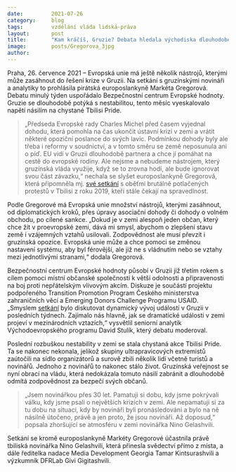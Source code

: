 ```yaml
---
date:         2021-07-26
category:     blog
tags:         vzdělání vláda lidská-práva
layout:       post
title:        "Kam kráčíš, Gruzie? Debata hledala východiska dlouhodobé krize v zemi"
image:        posts/Gregorova_3jpg
author:       
---
```


Praha, 26. července 2021 – Evropská unie má ještě několik nástrojů, kterými může zasáhnout do řešení krize v Gruzii. Na setkání s gruzínskými novináři a analytiky to prohlásila pirátská europoslankyně Markéta Gregorová. Debatu minulý týden uspořádalo Bezpečnostní centrum Evropské hodnoty. Gruzie se dlouhodobě potýká s nestabilitou, tento měsíc vyeskalovalo napětí násilím na chystané Tbilisi Pride.

> „Předseda Evropské rady Charles Michel před časem vyjednal dohodu, která pomohla na čas ukončit ústavní krizi v zemi a vrátit některé opoziční poslance do svých lavic. Podmínkou dohody byly ale třeba i reformy v soudnictví, a v tomto směru se země neposunula ani o píď. EU vidí v Gruzii dlouhodobě partnera a chce jí pomáhat na cestě do evropské rodiny. Ale nejsme a nebudeme nástrojem, který gruzínská vláda využije, když se to zrovna hodí, ale bude ignorovat svou část závazku,“ nechala se slyšet europoslankyně Gregorová, která připomněla mj. [své setkání](https://blog.aktualne.cz/blogy/marketa-gregorova.php?itemid=40290) s oběťmi brutálně potlačených protestů v Tbilisi z roku 2019, kteří stále čekají na spravedlnost. 

Podle Gregorové má Evropská unie množství nástrojů, kterými zasáhnout, od diplomatických kroků, přes úpravy asociační dohody či dohody o volném obchodu, po cílené sankce. „Dokud je v zemi alespoň jeden občan, který chce žít v proevropské zemi, dává mi smysl, abychom o zlepšení stavu země i vzájemných vztahů usilovali. Zodpovědnost ale musí převzít i gruzínská opozice. Evropská unie může a chce pomoci se změnou nastavení systému, aby byl férovější, ale již ne s vládnutím nebo se vztahy mezi jednotlivými stranami,“ dodala Gregorová.

Bezpečnostní centrum Evropské hodnoty působí v Gruzii již třetím rokem s cílem pomoci místní občanské společnosti k větší odolnosti a připravenosti na boj proti nepřátelským vlivovým akcím. Diskuze je součástí projektu podpořeného Transition Promotion Program Českého ministerstva zahraničních věcí a Emerging Donors Challenge Programu USAID. „Smyslem [setkání](https://www.facebook.com/events/348928710064346/) bylo diskutovat dynamický vývoj událostí v Gruzii v posledních týdnech. Zajímalo nás hlavně, jak se dramatické události v zemi projeví v mezinárodních vztazích,“ vysvětlil seniorní analytik Východoevropského programu David Stulík, který debatu moderoval. 

Poslední rozbuškou nestability v zemi se stala chystaná akce Tbilisi Pride. Ta se nakonec nekonala, jelikož skupiny ultrapravicových extremistů zaútočili na sídlo organizátorů a surově zbili několik lidí včetně turistů a novinářů. Jednoho z novinářů to nakonec stálo život. Gruzínská veřejnost se nyní obrací na vládu, která nedokázala tomuto násilí zabránit a dlouhodobě odmítá zodpovědnost za bezpečí svých občanů.

> „Jsem novinářkou přes 30 let. Pamatuji si dobu, kdy jsme pokrývali válku, kdy jsme psali o největších krizích v zemi. Ale nepamatuji si za tu dobu na situaci, kdy by novináři byli pronásledováni a bylo na ně násilně útočeno, právě a jen proto, že jsou novináři. Až doposud,“ popsala zhoršující se atmosféru v zemi novinářka Nino Gelashvili.

Setkání se kromě europoslankyně Markéty Gregorové účastnila právě tbiliská novinářka Nino Gelashvili, která přinesla svědectví přímo z místa, a dále ředitelka nadace Media Development Georgia Tamar Kintsurashvili a výzkumník DFRLab Givi Gigitashvili.
